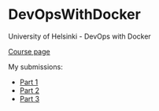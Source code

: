 ﻿# DevOpsWithDocker
 
 University of Helsinki - DevOps with Docker
 
 [Course page](https://devopswithdocker.com/)

My submissions: 
- [Part 1](https://github.com/Pentza/DevOpsWithDocker/tree/main/part1)
- [Part 2](https://github.com/Pentza/DevOpsWithDocker/tree/main/part2)
- [Part 3](https://github.com/Pentza/DevOpsWithDocker/tree/main/part3)
